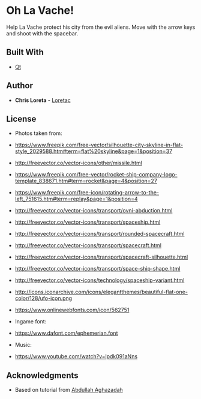 # Oh La Vache!

Help La Vache protect his city from the evil aliens. Move with the arrow keys and shoot with the spacebar.

## Built With

* [Qt](https://www.qt.io)

## Author

* **Chris Loreta** - [Loretac](https://github.com/Loretac)

## License

* Photos taken from:
* https://www.freepik.com/free-vector/silhouette-city-skyline-in-flat-style_2029588.htm#term=flat%20skyline&page=1&position=37
* http://freevector.co/vector-icons/other/missile.html
* https://www.freepik.com/free-vector/rocket-ship-company-logo-template_838671.htm#term=rocket&page=4&position=27
* https://www.freepik.com/free-icon/rotating-arrow-to-the-left_751615.htm#term=replay&page=1&position=4
* http://freevector.co/vector-icons/transport/ovni-abduction.html
* http://freevector.co/vector-icons/transport/spaceship.html
* http://freevector.co/vector-icons/transport/rounded-spacecraft.html
* http://freevector.co/vector-icons/transport/spacecraft.html
* http://freevector.co/vector-icons/transport/spacecraft-silhouette.html
* http://freevector.co/vector-icons/transport/space-ship-shape.html
* http://freevector.co/vector-icons/technology/spaceship-variant.html
* http://icons.iconarchive.com/icons/elegantthemes/beautiful-flat-one-color/128/ufo-icon.png
* https://www.onlinewebfonts.com/icon/562751

* Ingame font:
* https://www.dafont.com/ephemerian.font

* Music:
* https://www.youtube.com/watch?v=lpdk091aNns



## Acknowledgments

* Based on tutorial from [Abdullah Aghazadah](https://www.youtube.com/channel/UClzV7jGJREjvCTzfGTrdrkQ)
